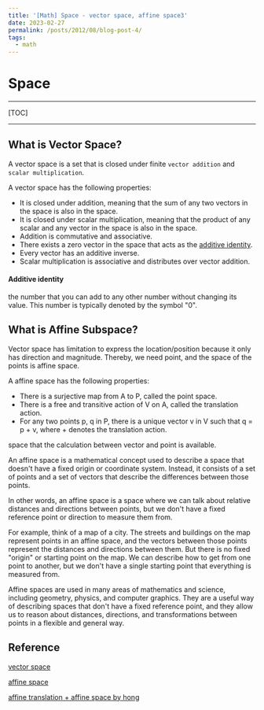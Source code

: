 ```yaml
---
title: '[Math] Space - vector space, affine space3'
date: 2023-02-27
permalink: /posts/2012/08/blog-post-4/
tags:
  - math
---
```


# Space

---

[TOC]



---



## What is Vector Space?

A vector space is a set that is closed under finite `vector addition` and `scalar multiplication`.

A vector space has the following properties:

- It is closed under addition, meaning that the sum of any two vectors in the space is also in the space.
- It is closed under scalar multiplication, meaning that the product of any scalar and any vector in the space is also in the space.
- Addition is commutative and associative.
- There exists a zero vector in the space that acts as the [additive identity](https://mathworld.wolfram.com/AdditiveIdentity.html).
- Every vector has an additive inverse.
- Scalar multiplication is associative and distributes over vector addition.



#### Additive identity

the number that you can add to any other number without changing its value. This number is typically denoted by the symbol "0".





## What is Affine Subspace?

Vector space has limitation to express the location/position because it only has direction and magnitude. Thereby, we need point, and the space of the points is affine space. 

A affine space has the following properties:

- There is a surjective map from A to P, called the point space.
- There is a free and transitive action of V on A, called the translation action.
- For any two points p, q in P, there is a unique vector v in V such that q = p + v, where + denotes the translation action.

space that the calculation between vector and point is available. 

An affine space is a mathematical concept used to describe a space that doesn't have a fixed origin or coordinate system. Instead, it consists of a set of points and a set of vectors that describe the differences between those points.

In other words, an affine space is a space where we can talk about relative distances and directions between points, but we don't have a fixed reference point or direction to measure them from.

For example, think of a map of a city. The streets and buildings on the map represent points in an affine space, and the vectors between those points represent the distances and directions between them. But there is no fixed "origin" or starting point on the map. We can describe how to get from one point to another, but we don't have a single starting point that everything is measured from.

Affine spaces are used in many areas of mathematics and science, including geometry, physics, and computer graphics. They are a useful way of describing spaces that don't have a fixed reference point, and they allow us to reason about distances, directions, and transformations between points in a flexible and general way.





## Reference

[vector space](https://mathworld.wolfram.com/VectorSpace.html)

[affine space](https://luv-n-interest.tistory.com/806)

[affine translation + affine space by hong](https://www.youtube.com/watch?v=DSmXIYkp024)
